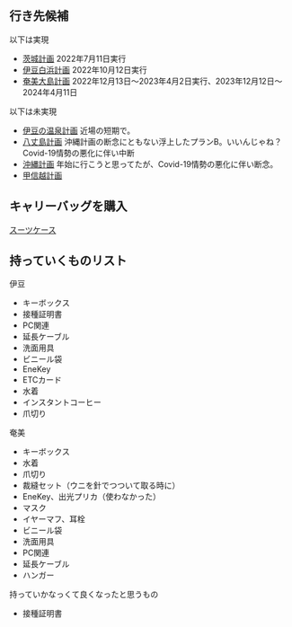 ## 行き先候補

以下は実現

- [茨城計画](%E8%8C%A8%E5%9F%8E%E8%A8%88%E7%94%BB) 2022年7月11日実行
- [伊豆白浜計画](%E4%BC%8A%E8%B1%86%E7%99%BD%E6%B5%9C%E8%A8%88%E7%94%BB) 2022年10月12日実行
- [奄美大島計画](%E5%A5%84%E7%BE%8E%E5%A4%A7%E5%B3%B6%E8%A8%88%E7%94%BB) 2022年12月13日〜2023年4月2日実行、2023年12月12日〜2024年4月11日

以下は未実現

- [伊豆の温泉計画](%E4%BC%8A%E8%B1%86%E3%81%AE%E6%B8%A9%E6%B3%89%E8%A8%88%E7%94%BB) 近場の短期で。
- [八丈島計画](%E5%85%AB%E4%B8%88%E5%B3%B6%E8%A8%88%E7%94%BB) 沖縄計画の断念にともない浮上したプランB。いいんじゃね？Covid-19情勢の悪化に伴い中断
- [沖縄計画](%E6%B2%96%E7%B8%84%E8%A8%88%E7%94%BB) 年始に行こうと思ってたが、Covid-19情勢の悪化に伴い断念。
- [甲信越計画](%E7%94%B2%E4%BF%A1%E8%B6%8A%E8%A8%88%E7%94%BB)

## キャリーバッグを購入

[スーツケース](%E3%82%B9%E3%83%BC%E3%83%84%E3%82%B1%E3%83%BC%E3%82%B9)


## 持っていくものリスト

伊豆

- キーボックス
- 接種証明書
- PC関連
- 延長ケーブル
- 洗面用具
- ビニール袋
- EneKey
- ETCカード
- 水着
- インスタントコーヒー
- 爪切り

奄美

- キーボックス
- 水着
- 爪切り
- 裁縫セット（ウニを針でつついて取る時に）
- EneKey、出光プリカ（使わなかった）
- マスク
- イヤーマフ、耳栓
- ビニール袋
- 洗面用具
- PC関連
- 延長ケーブル
- ハンガー

持っていかなっくて良くなったと思うもの

- 接種証明書
